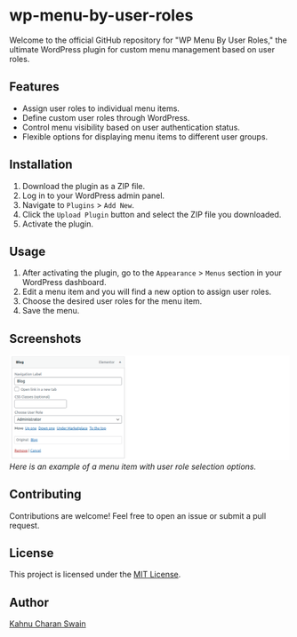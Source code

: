 # wp-menu-by-user-roles

Welcome to the official GitHub repository for "WP Menu By User Roles," the ultimate WordPress plugin for custom menu management based on user roles.

## Features

- Assign user roles to individual menu items.
- Define custom user roles through WordPress.
- Control menu visibility based on user authentication status.
- Flexible options for displaying menu items to different user groups.

## Installation

1. Download the plugin as a ZIP file.
2. Log in to your WordPress admin panel.
3. Navigate to `Plugins` > `Add New`.
4. Click the `Upload Plugin` button and select the ZIP file you downloaded.
5. Activate the plugin.

## Usage

1. After activating the plugin, go to the `Appearance` > `Menus` section in your WordPress dashboard.
2. Edit a menu item and you will find a new option to assign user roles.
3. Choose the desired user roles for the menu item.
4. Save the menu.

## Screenshots

![Screenshot 1](assets/screenshots/wp-menu-by-user-roles-screenshot.png)
_*Here is an example of a menu item with user role selection options.*_


## Contributing

Contributions are welcome! Feel free to open an issue or submit a pull request.

## License

This project is licensed under the [MIT License](https://opensource.org/licenses/MIT).

## Author

[Kahnu Charan Swain](https://github.com/kahnu044)
